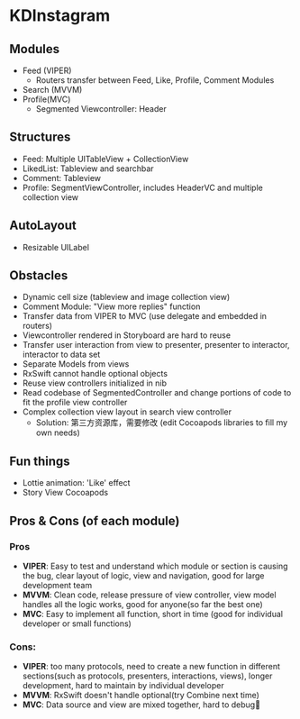 # KDInstagram

## Modules

- Feed (VIPER)
  - Routers transfer between Feed, Like, Profile, Comment Modules
- Search (MVVM)
- Profile(MVC)
  - Segmented Viewcontroller: Header 

## Structures

- Feed: Multiple UITableView + CollectionView
- LikedList: Tableview and searchbar
- Comment: Tableview
- Profile: SegmentViewController, includes HeaderVC and multiple collection view

## AutoLayout

- Resizable UILabel

## Obstacles 

- Dynamic cell size (tableview and image collection view)
- Comment Module: "View more replies" function
- Transfer data from VIPER to MVC (use delegate and embedded in routers)
- Viewcontroller rendered in Storyboard are hard to reuse
- Transfer user interaction from view to presenter, presenter to interactor, interactor to data set
- Separate Models from views
- RxSwift cannot handle optional objects
- Reuse view controllers initialized in nib
- Read codebase of SegmentedController and change portions of code to fit the profile view controller
- Complex collection view layout in search view controller
  - Solution: 第三方资源库，需要修改 (edit Cocoapods libraries to fill my own needs)

## Fun things

- Lottie animation: 'Like' effect
- Story View Cocoapods

## Pros & Cons (of each module)

### Pros 

- **VIPER**: Easy to test and understand which module or section is causing the bug, clear layout of logic, view and navigation, good for large development team
- **MVVM**: Clean code, release pressure of view controller, view model handles all the logic works, good for anyone(so far the best one)
- **MVC**: Easy to implement all function, short in time (good for individual developer or small functions)

### Cons:

- **VIPER**: too many protocols, need to create a new function in different sections(such as protocols, presenters, interactions, views), longer development, hard to maintain by individual developer
- **MVVM**: RxSwift doesn't handle optional(try Combine next time)
- **MVC**: Data source and view are mixed together, hard to debug

